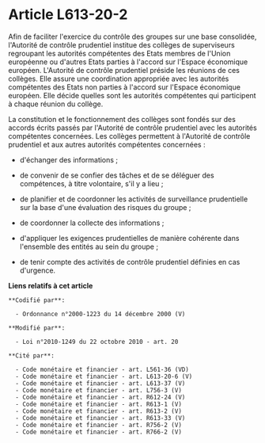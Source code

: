 # Article L613-20-2

Afin de faciliter l'exercice du contrôle des groupes sur une base consolidée, l'Autorité de contrôle prudentiel institue des
collèges de superviseurs regroupant les autorités compétentes des Etats membres de l'Union européenne ou d'autres Etats
parties à l'accord sur l'Espace économique européen. L'Autorité de contrôle prudentiel préside les réunions de ces collèges.
Elle assure une coordination appropriée avec les autorités compétentes des Etats non parties à l'accord sur l'Espace
économique européen. Elle décide quelles sont les autorités compétentes qui participent à chaque réunion du collège.

La constitution et le fonctionnement des collèges sont fondés sur des accords écrits passés par l'Autorité de contrôle
prudentiel avec les autorités compétentes concernées. Les collèges permettent à l'Autorité de contrôle prudentiel et aux
autres autorités compétentes concernées :

- d'échanger des informations ;

- de convenir de se confier des tâches et de se déléguer des compétences, à titre volontaire, s'il y a lieu ;

- de planifier et de coordonner les activités de surveillance prudentielle sur la base d'une évaluation des risques du
groupe ;

- de coordonner la collecte des informations ;

- d'appliquer les exigences prudentielles de manière cohérente dans l'ensemble des entités au sein du groupe ;

- de tenir compte des activités de contrôle prudentiel définies en cas d'urgence.

**Liens relatifs à cet article**

	**Codifié par**:

	  - Ordonnance n°2000-1223 du 14 décembre 2000 (V)

	**Modifié par**:

	  - Loi n°2010-1249 du 22 octobre 2010 - art. 20

	**Cité par**:

	  - Code monétaire et financier - art. L561-36 (VD)
	  - Code monétaire et financier - art. L613-20-6 (V)
	  - Code monétaire et financier - art. L613-37 (V)
	  - Code monétaire et financier - art. L756-3 (V)
	  - Code monétaire et financier - art. R612-24 (V)
	  - Code monétaire et financier - art. R613-1 (V)
	  - Code monétaire et financier - art. R613-2 (V)
	  - Code monétaire et financier - art. R613-33 (V)
	  - Code monétaire et financier - art. R756-2 (V)
	  - Code monétaire et financier - art. R766-2 (V)
